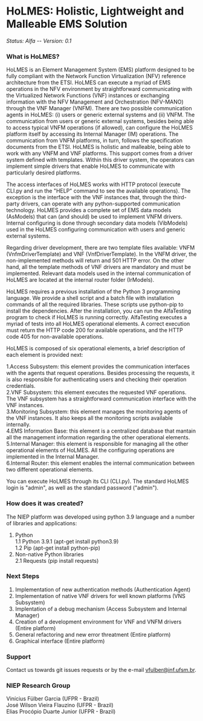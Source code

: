 HoLMES: Holistic, Lightweight and Malleable EMS Solution
========================================================

*Status: Alfa -- Version: 0.1*

### What is HoLMES?
HoLMES is an Element Management System (EMS) platform designed to be fully compliant with the Network Function Virtualization (NFV) reference architecture from the ETSI. HoLMES can execute a myriad of EMS operations in the NFV environment by straightforward communicating with the Virtualized Network Functions (VNF) instances or exchanging information with the NFV Management and Orchestration (NFV-MANO) through the VNF Manager (VNFM). There are two possible communication agents in HoLMES: (i) users or generic external systems and (ii) VNFM. The communication from users or generic external systems, besides being able to access typical VNFM operations (if allowed), can configure the HoLMES platform itself by accessing its Internal Manager (IM) operations. The communication from VNFM platforms, in turn, follows the specification documents from the ETSI. HoLMES is holistic and malleable, being able to work with any VNFM and VNF platforms. This support comes from a driver system defined with templates. Within this driver system, the operators can implement simple drivers that enable HoLMES to communicate with particularly desired platforms.

The access interfaces of HoLMES works with HTTP protocol (execute CLI.py and run the "HELP" command to see the available operations). The exception is the interface with the VNF instances that, through the third-party drivers, can operate with any python-supported communication technology. HoLMES provides a complete set of EMS data models (AsModels) that can (and should) be used to implement VNFM drivers. Internal configuring is done through secondary data models (VibModels) used in the HoLMES configuring communication with users and generic external systems.

Regarding driver development, there are two template files available: VNFM (VnfmDriverTemplate) and VNF (VnfDriverTemplate). In the VNFM driver, the non-implemented methods will return and 501 HTTP error. On the other hand, all the template methods of VNF drivers are mandatory and must be implemented. Relevant data models used in the internal communication of HoLMES are located at the internal router folder (IrModels).

HoLMES requires a previous installation of the Python 3 programming language. We provide a shell script and a batch file with installation commands of all the required libraries. These scripts use python-pip to install the dependencies. After the installation, you can run the AlfaTesting program to check if HoLMES is running correctly. AlfaTesting executes a myriad of tests into all HoLMES operational elements. A correct execution must return the HTTP code 200 for available operations, and the HTTP code 405 for non-available operations.

HoLMES is composed of six operational elements, a brief description of each element is provided next:

1.Access Subsystem: this element provides the communication interfaces with the agents that request operations. Besides processing the requests, it is also responsible for authenticating users and checking their operation credentials.<br/>
2.VNF Subsystem: this element executes the requested VNF operations. The VNF subsystem has a straightforward communication interface with the VNF instances.<br/>
3.Monitoring Subsystem: this element manages the monitoring agents of the VNF instances. It also keeps all the monitoring scripts available internally.<br/>
4.EMS Information Base: this element is a centralized database that mantain all the management information regarding the other operational elements.<br/>
5.Internal Manager: this element is responsible for managing all the other operational elements of HoLMES. All the configuring operations are implemented in the Internal Manager.<br/>
6.Internal Router: this element enables the internal communication between two different operational elements.

You can execute HoLMES through its CLI (CLI.py). The standard HoLMES login is "admin", as well as the standard password ("admin").

### How does it was created?

The NIEP platform was developed using python 3.9 language and a number of libraries and applications:
1. Python<br/>
1.1 Python 3.9.1 (apt-get install python3.9)<br/>
1.2 Pip (apt-get install python-pip)<br/>
2. Non-native Python libraries <br/>
2.1 Requests (pip install requests)<br/>

### Next Steps

1. Implementation of new authentication methods (Authentication Agent)<br/>
2. Implementation of native VNF drivers for well known platforms (VNS Subsystem)<br/>
3. Implentation of a debug mechanism (Access Subsystem and Internal Manager)<br/>
4. Creation of a development environment for VNF and VNFM drivers (Entire platform)<br/>
5. General refactoring and new error threatment (Entire platform)<br/>
6. Graphical interface (Entire platform)

### Support

Contact us towards git issues requests or by the e-mail vfulber@inf.ufsm.br.

### NIEP Research Group

Vinícius Fülber Garcia (UFPR - Brazil)<br/>
José Wilson Vieira Flauzino (UFPR - Brazil)<br/>
Elias Procópio Duarte Junior (UFPR - Brazil)